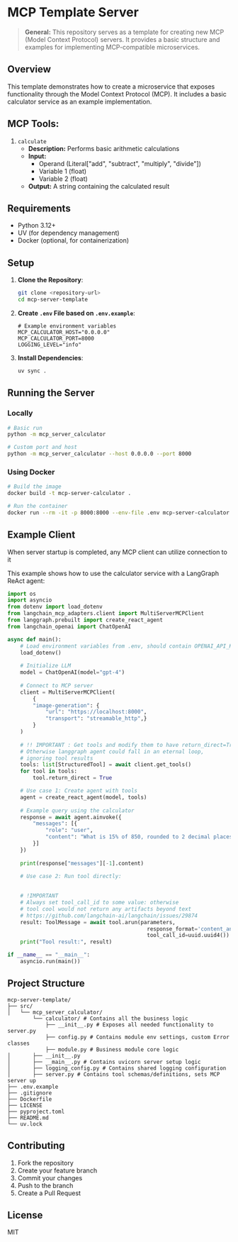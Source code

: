 # MCP Template Server

> **General:** This repository serves as a template for creating new MCP (Model Context Protocol) servers.
> It provides a basic structure and examples for implementing MCP-compatible microservices.

## Overview

This template demonstrates how to create a microservice that exposes functionality through the Model Context Protocol (MCP). It includes a basic calculator service as an example implementation.

## MCP Tools: 


1. `calculate`
    - **Description:** Performs basic arithmetic calculations
    - **Input:**
        - Operand (Literal["add", "subtract", "multiply", "divide"])
        - Variable 1 (float)
        - Variable 2 (float)
    - **Output:** A string containing the calculated result


## Requirements

- Python 3.12+
- UV (for dependency management)
- Docker (optional, for containerization)

## Setup

1. **Clone the Repository**:
   ```bash
   git clone <repository-url>
   cd mcp-server-template
   ```

2. **Create `.env` File based on `.env.example`**:
   ```dotenv
   # Example environment variables
   MCP_CALCULATOR_HOST="0.0.0.0"
   MCP_CALCULATOR_PORT=8000
   LOGGING_LEVEL="info"
   ```

3. **Install Dependencies**:
   ```bash
   uv sync .
   ```

## Running the Server

### Locally

```bash
# Basic run
python -m mcp_server_calculator

# Custom port and host
python -m mcp_server_calculator --host 0.0.0.0 --port 8000
```

### Using Docker

```bash
# Build the image
docker build -t mcp-server-calculator .

# Run the container
docker run --rm -it -p 8000:8000 --env-file .env mcp-server-calculator
```

## Example Client
When server startup is completed, any MCP client
can utilize connection to it


This example shows how to use the calculator service with a LangGraph ReAct agent:

```python
import os
import asyncio
from dotenv import load_dotenv
from langchain_mcp_adapters.client import MultiServerMCPClient
from langgraph.prebuilt import create_react_agent
from langchain_openai import ChatOpenAI

async def main():
    # Load environment variables from .env, should contain OPENAI_API_KEY
    load_dotenv()
    
    # Initialize LLM
    model = ChatOpenAI(model="gpt-4")
    
    # Connect to MCP server
    client = MultiServerMCPClient(
        {
        "image-generation": {
            "url": "https://localhost:8000",
            "transport": "streamable_http",}
        }
    )
            
    # !! IMPORTANT : Get tools and modify them to have return_direct=True!!! 
    # Otherwise langgraph agent could fall in an eternal loop,
    # ignoring tool results
    tools: list[StructuredTool] = await client.get_tools()
    for tool in tools:
        tool.return_direct = True

    # Use case 1: Create agent with tools
    agent = create_react_agent(model, tools)
    
    # Example query using the calculator
    response = await agent.ainvoke({
        "messages": [{
            "role": "user",
            "content": "What is 15% of 850, rounded to 2 decimal places?"
        }]
    })
    
    print(response["messages"][-1].content)

    # Use case 2: Run tool directly: 
    
    
    # !IMPORTANT
    # Always set tool_call_id to some value: otherwise 
    # tool cool would not return any artifacts beyond text
    # https://github.com/langchain-ai/langchain/issues/29874
    result: ToolMessage = await tool.arun(parameters, 
                                            response_format='content_and_artifact',  
                                            tool_call_id=uuid.uuid4())
    print("Tool result:", result)

if __name__ == "__main__":
    asyncio.run(main())
```

## Project Structure

```
mcp-server-template/
├── src/
│   └── mcp_server_calculator/
        └── calculator/ # Contains all the business logic 
            ├── __init__.py # Exposes all needed functionality to server.py  
            ├── config.py # Contains module env settings, custom Error classes 
            ├── module.py # Business module core logic
│       ├── __init__.py
│       ├── __main__.py # Contains uvicorn server setup logic
│       ├── logging_config.py # Contains shared logging configuration
│       ├── server.py # Contains tool schemas/definitions, sets MCP server up
├── .env.example
├── .gitignore
├── Dockerfile
├── LICENSE
├── pyproject.toml
├── README.md
└── uv.lock
```

## Contributing

1. Fork the repository
2. Create your feature branch
3. Commit your changes
4. Push to the branch
5. Create a Pull Request

## License

MIT
